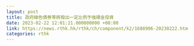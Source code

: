 ```yaml
---
layout: post
title: 政府綠色債券等將撥出一定比例予強積金投資
date: 2023-02-22 12:01:21.000000000 +08:00
link: https://news.rthk.hk/rthk/ch/component/k2/1688906-20230222.htm
categories: rthk
---
```



